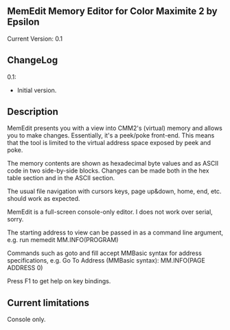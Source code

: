 MemEdit Memory Editor for Color Maximite 2 by Epsilon
-----------------------------------------------------
Current Version: 0.1

ChangeLog
---------
0.1:
- Initial version.

Description
-----------
MemEdit presents you with a view into CMM2's (virtual) memory and allows you to make changes. Essentially, it's a peek/poke front-end. This means that the tool is limited to the virtual address space exposed by peek and poke.  

The memory contents are shown as hexadecimal byte values and as ASCII code in two side-by-side blocks. Changes can be made both in the hex table section and in the ASCII section.

The usual file navigation with cursors keys, page up&down, home, end, etc. should work as expected.

MemEdit is a full-screen console-only editor. I does not work over serial, sorry.

The starting address to view can be passed in as a command line argument, e.g. run memedit MM.INFO(PROGRAM)

Commands such as goto and fill accept MMBasic syntax for address specifications, e.g. Go To Address (MMBasic syntax): MM.INFO(PAGE ADDRESS 0)

Press F1 to get help on key bindings.

Current limitations
-------------------
Console only.

